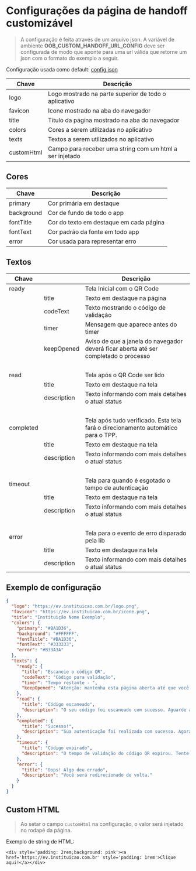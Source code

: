 # Configurações da página de handoff customizável

> A configuração é feita através de um arquivo json. A variável de
> ambiente **OOB_CUSTOM_HANDOFF_URL_CONFIG** deve ser configurada
> de modo que aponte para uma url válida que retorne
> um json com o formato do exemplo a seguir.

Configuração usada como default:
[config.json](#exemplo-de-configuração)

| Chave     | Descrição                                                        |
| --------- |  --------------------------------------------------------------- |
| logo      | Logo mostrado na parte superior de todo o aplicativo             |
| favicon   | Icone mostrado na aba do navegador                               |
| title     | Título da página mostrado na aba do navegador                    |
| colors    | Cores a serem utilizadas no aplicativo                           |
| texts     | Textos a serem utilizados no aplicativo                          |
| customHtml| Campo para receber uma string com um html a ser injetado         |

## Cores

| Chave      | Descrição                               |
| ---------- | --------------------------------------- |
| primary    | Cor primária em destaque                |
| background | Cor de fundo de todo o app              |
| fontTitle  | Cor do texto em destaque em cada página |
| fontText   | Cor padrão da fonte em todo app         |
| error      | Cor usada para representar erro         |

## Textos

| Chave     |             | Descrição                                                                            |
| --------- | ----------- | ------------------------------------------------------------------------------------ |
| ready     |             | Tela Inicial com o QR Code                                                           |
|           | title       | Texto em destaque na página                                                          |
|           | codeText    | Texto mostrando o código de validação                                                |
|           | timer       | Mensagem que aparece antes do timer                                                  |
|           | keepOpened  | Aviso de que a janela do navegador deverá ficar aberta até ser completado o processo |
| <br />    | <br />      | <br />                                                                               |
| read      |             | Tela após o QR Code ser lido                                                         |
|           | title       | Texto em destaque na tela                                                            |
|           | description | Texto informando com mais detalhes o atual status                                    |
| <br />    | <br />      | <br />                                                                               |
| completed |             | Tela após tudo verificado. Esta tela fará o direcionamento automático para o TPP.    |
|           | title       | Texto em destaque na tela                                                            |
|           | description | Texto informando com mais detalhes o atual status                                    |
| <br />    | <br />      | <br />                                                                               |
| timeout   |             | Tela para quando é esgotado o tempo de autenticação                                  |
|           | title       | Texto em destaque na tela                                                            |
|           | description | Texto informando com mais detalhes o atual status                                    |
| <br />    | <br />      | <br />                                                                               |
| error     |             | Tela para o evento de erro disparado pela lib                                        |
|           | title       | Texto em destaque na tela                                                            |
|           | description | Texto informando com mais detalhes o atual status                                    |

## Exemplo de configuração

```json
{
  "logo": "https://ev.instituicao.com.br/logo.png",
  "favicon": "https://ev.instituicao.com.br/icone.png",
  "title": "Instituição Nome Exemplo",
  "colors": {
    "primary": "#BA1D36",
    "background": "#FFFFFF",
    "fontTitle": "#BA1D36",
    "fontText": "#333333",
    "error": "#B33A3A"
  },
  "texts": {
    "ready": {
      "title": "Escaneie o código QR",
      "codeText": "Código para validação",
      "timer": "Tempo restante - ",
      "keepOpened": "Atenção: mantenha esta página aberta até que você confirme sua solicitação."
    },
    "read": {
      "title": "Código escaneado",
      "description": "O seu código foi escaneado com sucesso. Aguarde a validação."
    },
    "completed": {
      "title": "Sucesso!",
      "description": "Sua autenticação foi realizada com sucesso. Agora você será redirecionado de volta."
    },
    "timeout": {
      "title": "Código expirado",
      "description": "O tempo de validação do código QR expirou. Tente novamente."
    },
    "error": {
      "title": "Oops! Algo deu errado",
      "description": "Você será redirecionado de volta."
    }
  }
}
```

## Custom HTML

> Ao setar o campo `customHtml` na configuração, o valor será injetado no rodapé da página.

Exemplo de string de HTML:

```<div style='padding: 2rem;background: pink'><a href='https://ev.instituicao.com.br' style='padding: 1rem'>Clique aqui!</a></div>```
